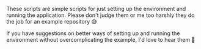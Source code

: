 These scripts are simple scripts for just setting up the environment and running the application. Please don't judge them or me too harshly they do the job for an example repository 😅

If you have suggestions on better ways of setting up and running the environment without overcomplicating the example, I'd love to hear them 🙂